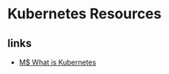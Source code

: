 # Kubernetes Resources

## links
- [M$ What is Kubernetes](https://azure.microsoft.com/en-us/topic/what-is-kubernetes/?cdn=disable)
